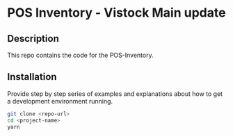 # POS Inventory - Vistock Main update


## Description

This repo contains the code for the POS-Inventory.

## Installation

Provide step by step series of examples and explanations about how to get a development environment running.

```bash
git clone <repo-url>
cd <project-name>
yarn
```
